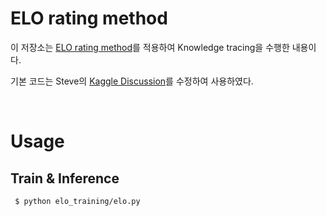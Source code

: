 # ELO rating method

이 저장소는 [ELO rating method](https://www.fi.muni.cz/~xpelanek/publications/CAE-elo.pdf)를 적용하여 Knowledge tracing을 수행한 내용이다.

기본 코드는 Steve의 [Kaggle Discussion](https://www.kaggle.com/stevemju/riiid-simple-elo-rating)를 수정하여 사용하였다.

<br>

# Usage

## Train & Inference

  ```shell
   $ python elo_training/elo.py
  ```